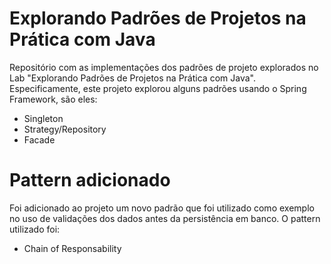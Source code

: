 # Explorando Padrões de Projetos na Prática com Java

Repositório com as implementações dos padrões de projeto explorados no Lab "Explorando Padrões de Projetos na Prática com Java". Especificamente, este projeto explorou alguns padrões usando o Spring Framework, são eles:
- Singleton
- Strategy/Repository
- Facade

# Pattern adicionado

Foi adicionado ao projeto um novo padrão que foi utilizado como exemplo no uso de validações dos dados antes da persistência em banco. O pattern utilizado foi:
- Chain of Responsability
